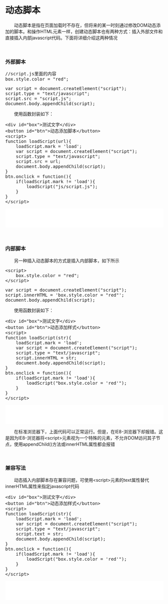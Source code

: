 # 动态脚本

　　动态脚本是指在页面加载时不存在，但将来的某一时刻通过修改DOM动态添加的脚本。和操作HTML元素一样，创建动态脚本也有两种方式：插入外部文件和直接插入内部javascript代码。下面将详细介绍这两种情况

&nbsp;

### 外部脚本

<div class="cnblogs_code">
<pre>//script.js里面的内容
box.style.color = "red";</pre>
</div>
<div class="cnblogs_code">
<pre>var script = document.createElement("script");
script.type = "text/javascript";
script.src = "script.js";
document.body.appendChild(script);</pre>
</div>

　　使用函数封装如下：

<div class="cnblogs_code">
<pre>&lt;div id="box"&gt;测试文字&lt;/div&gt;
&lt;button id="btn"&gt;动态添加脚本&lt;/button&gt;
&lt;script&gt;
function loadScript(url){
    loadScript.mark = 'load';
    var script = document.createElement("script");
    script.type = "text/javascript";
    script.src = url;
    document.body.appendChild(script);
}
btn.onclick = function(){
    if(loadScript.mark != 'load'){
        loadScript("js/script.js");        
    }
}
&lt;/script&gt;</pre>
</div>

<iframe style="width: 100%; height: 60px;" src="{{book.demo}}/js/active/a1.html" frameborder="0" width="320" height="240"></iframe>

&nbsp;

### 内部脚本

　　另一种插入动态脚本的方式是插入内部脚本，如下所示

<div class="cnblogs_code">
<pre>&lt;script&gt;
    box.style.color = "red";
&lt;/script&gt;</pre>
</div>
<div class="cnblogs_code">
<pre>var script = document.createElement("script");
script.innerHTML = 'box.style.color = "red"';
document.body.appendChild(script);</pre>
</div>

　　使用函数封装如下：

<div class="cnblogs_code">
<pre>&lt;div id="box"&gt;测试文字&lt;/div&gt;
&lt;button id="btn"&gt;动态添加样式&lt;/button&gt;
&lt;script&gt;
function loadScript(str){
    loadScript.mark = 'load';
    var script = document.createElement("script");
    script.type = "text/javascript";
    script.innerHTML = str;
    document.body.appendChild(script);
}
btn.onclick = function(){
    if(loadScript.mark != 'load'){
        loadScript("box.style.color = 'red'");        
    }
}
&lt;/script&gt;</pre>
</div>

<iframe style="width: 100%; height: 60px;" src="{{book.demo}}/js/active/a2.html" frameborder="0" width="320" height="240"></iframe>

　　在标准浏览器下，上面代码可以正常运行。但是，在IE8-浏览器下却报错。这是因为IE8-浏览器将&lt;script&gt;元素视为一个特殊的元素，不允许DOM访问其子节点，使用appendChild()方法或innerHTML属性都会报错

&nbsp;

### 兼容写法

　　动态插入内部脚本存在兼容问题，可使用&lt;script&gt;元素的text属性替代innerHTML属性来指定javascript代码

<div class="cnblogs_code">
<pre>&lt;div id="box"&gt;测试文字&lt;/div&gt;
&lt;button id="btn"&gt;动态添加样式&lt;/button&gt;
&lt;script&gt;
function loadScript(str){
    loadScript.mark = 'load';
    var script = document.createElement("script");
    script.type = "text/javascript";
    script.text = str;
    document.body.appendChild(script);
}
btn.onclick = function(){
    if(loadScript.mark != 'load'){
        loadScript("box.style.color = 'red'");        
    }
}
&lt;/script&gt;</pre>
</div>

<iframe style="width: 100%; height: 60px;" src="{{book.demo}}/js/active/a3.html" frameborder="0" width="320" height="240"></iframe>

